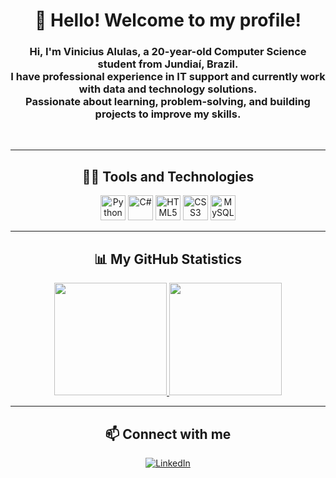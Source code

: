 <div align="center">
  
  <h1>👋 Hello! Welcome to my profile!</h1>

  <h3>
    Hi, I'm Vinicius Alulas, a 20-year-old Computer Science student from Jundiaí, Brazil. <br>
    I have professional experience in IT support and currently work with data and technology solutions. <br>
    Passionate about learning, problem-solving, and building projects to improve my skills.
  </h3>
  
  <br>

  ---
  
  <h2>👨‍💻 Tools and Technologies</h2>
  <p>
    <img src="https://cdn.jsdelivr.net/gh/devicons/devicon/icons/python/python-original.svg" height="40" alt="Python" title="Python"/>
    <img src="https://cdn.jsdelivr.net/gh/devicons/devicon/icons/csharp/csharp-original.svg" height="40" alt="C#" title="C#"/>
    <img src="https://cdn.jsdelivr.net/gh/devicons/devicon/icons/html5/html5-original.svg" height="40" alt="HTML5" title="HTML5"/>
    <img src="https://cdn.jsdelivr.net/gh/devicons/devicon/icons/css3/css3-original.svg" height="40" alt="CSS3" title="CSS3"/>
    <img src="https://cdn.jsdelivr.net/gh/devicons/devicon/icons/mysql/mysql-original.svg" height="40" alt="MySQL" title="MySQL"/>
  </p>
  
  ---

  <h2>📊 My GitHub Statistics</h2>
  <p>
    <a href="https://github.com/vin1ceo">
      <img height="180em" src="https://github-readme-stats.vercel.app/api?username=vin1ceo&theme=yeblu&show_icons=true&hide_border=false&count_private=true"/>
      <img height="180em" src="https://github-readme-stats.vercel.app/api/top-langs/?username=vin1ceo&theme=yeblu&show_icons=true&hide_border=false&layout=compact"/> 
    </a>
  </p>
  
  ---
  
  <h2>📫 Connect with me</h2>
  <p>
    <a href="https://www.linkedin.com/in/vin%C3%ADcius-alulas-732aa2191/" target="_blank">
      <img src="https://img.shields.io/badge/linkedin-%230077B5.svg?style=for-the-badge&logo=linkedin&logoColor=white" alt="LinkedIn">
    </a>
  </p>

</div>
